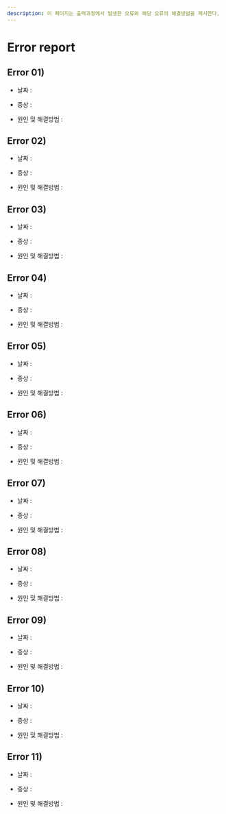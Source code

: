 ```yaml
---
description: 이 페이지는 출력과정에서 발생한 오류와 해당 오류의 해결방법을 제시한다.
---
```


# Error report

## Error 01\)

* 날짜 : 



* 증상 : 



* 원인 및 해결방법 : 


## Error 02\)

* 날짜 : 



* 증상 : 



* 원인 및 해결방법 : 



## Error 03\)

* 날짜 : 



* 증상 : 



* 원인 및 해결방법 : 



## Error 04\)

* 날짜 : 



* 증상 : 



* 원인 및 해결방법 : 



## Error 05\)

* 날짜 : 



* 증상 : 



* 원인 및 해결방법 : 



## Error 06\)

* 날짜 : 



* 증상 : 



* 원인 및 해결방법 : 



## Error 07\)

* 날짜 : 



* 증상 : 



* 원인 및 해결방법 : 



## Error 08\)

* 날짜 : 



* 증상 : 



* 원인 및 해결방법 : 



## Error 09\)

* 날짜 : 



* 증상 : 



* 원인 및 해결방법 : 



## Error 10\)

* 날짜 : 



* 증상 : 



* 원인 및 해결방법 : 



## Error 11\)

* 날짜 : 



* 증상 : 



* 원인 및 해결방법 : 







